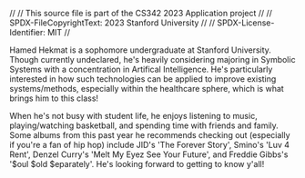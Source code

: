 //
// This source file is part of the CS342 2023 Application project
//
// SPDX-FileCopyrightText: 2023 Stanford University
//
// SPDX-License-Identifier: MIT
//

Hamed Hekmat is a sophomore undergraduate at Stanford University. Though currently undeclared, he's heavily considering majoring in Symbolic Systems with a concentration in Artifical Intelligence. He's particularly interested in how such technologies can be applied to improve existing systems/methods, especially within the healthcare sphere, which is what brings him to this class!

When he's not busy with student life, he enjoys listening to music, playing/watching basketball, and spending time with friends and family. Some albums from this past year he recommends checking out (especially if you're a fan of hip hop) include JID's 'The Forever Story', Smino's 'Luv 4 Rent', Denzel Curry's 'Melt My Eyez See Your Future', and Freddie Gibbs's '$oul $old $eparately'. He's looking forward to getting to know y'all!
